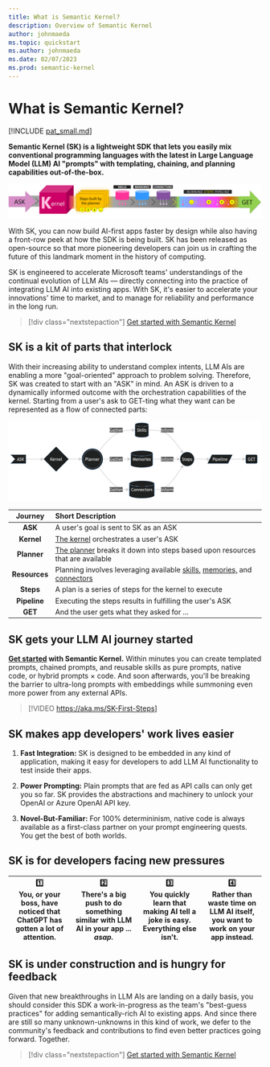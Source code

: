 ```yaml
---
title: What is Semantic Kernel?
description: Overview of Semantic Kernel
author: johnmaeda
ms.topic: quickstart
ms.author: johnmaeda
ms.date: 02/07/2023
ms.prod: semantic-kernel
---
```

# What is Semantic Kernel?

[!INCLUDE [pat_small.md](includes/pat_small.md)]

**Semantic Kernel (SK) is a lightweight SDK that lets you easily mix conventional programming languages with the latest in Large Language Model (LLM) AI "prompts" with templating, chaining, and planning capabilities out-of-the-box.**

![Journey of an ask to a get in Semantic Kernel visualized as phases as annotated immediately below](media/fullview.png)

With SK, you can now build AI-first apps faster by design while also having a front-row peek at how the SDK is being built. SK has been released as open-source so that more pioneering developers can join us in crafting the future of this landmark moment in the history of computing.

SK is engineered to accelerate Microsoft teams' understandings of the continual evolution of LLM AIs — directly connecting into the practice of integrating LLM AI into existing apps. With SK, it's easier to accelerate your innovations' time to market, and to manage for reliability and performance in the long run.

> [!div class="nextstepaction"]
> [Get started with Semantic Kernel](getting-started/setup)

## SK is a kit of parts that interlock

With their increasing ability to understand complex intents, LLM AIs are enabling a more "goal-oriented" approach to problem solving. Therefore, SK was created to start with an "ASK" in mind. An ASK is driven to a dynamically informed outcome with the orchestration capabilities of the kernel. Starting from a user's ask to GET-ting what they want can be represented as a flow of connected parts:

![Technical perspective of what's happening](media/flowdiagram.png)

| Journey | Short Description |
|:---:|:---|
| **ASK** | A user's goal is sent to SK as an ASK |
| **Kernel** | [The kernel](concepts/kernel) orchestrates a user's ASK |
| **Planner** | [The planner](concepts/planner) breaks it down into steps based upon resources that are available |
| **Resources** | Planning involves leveraging available [skills,](concepts/skills) [memories,](concepts/memories) and [connectors](concepts/connectors) |
| **Steps** | A plan is a series of steps for the kernel to execute |
| **Pipeline** | Executing the steps results in fulfilling the user's ASK |
| **GET** | And the user gets what they asked for ... |


## SK gets your LLM AI journey started  

**[Get started](getting-started/setup) with Semantic Kernel.** Within minutes you can create templated prompts, chained prompts, and reusable skills as pure prompts, native code, or hybrid prompts × code. And soon afterwards, you'll be breaking the barrier to ultra-long prompts with embeddings while summoning even more power from any external APIs.
<br />

> [!VIDEO https://aka.ms/SK-First-Steps]

## SK makes app developers' work lives easier

1. **Fast Integration:** SK is designed to be embedded in any kind of application, making it easy for developers to add LLM AI functionality to test inside their apps.

2. **Power Prompting:** Plain prompts that are fed as API calls can only get you so far. SK provides the abstractions and machinery to unlock your OpenAI or Azure OpenAI API key.

3. **Novel-But-Familiar:** For 100% determininism, native code is always available as a first-class partner on your prompt engineering quests. You get the best of both worlds.

## SK is for developers facing new pressures

| 1️⃣<br /> You, or your boss, have noticed that ChatGPT has gotten a lot of attention. | 2️⃣<br />  There's a big push to do something similar with LLM AI in your app ... _asap._ | 3️⃣<br /> You quickly learn that making AI tell a joke is easy. Everything else isn't. |  4️⃣<br />  Rather than waste time on LLM AI itself, you want to work on your app instead. |
| --- | --- | --- | --- |

## SK is under construction and is hungry for feedback

Given that new breakthroughs in LLM AIs are landing on a daily basis, you should consider this SDK a work-in-progress as the team's "best-guess practices" for adding semantically-rich AI to existing apps. And since there are still so many unknown-unknowns in this kind of work, we defer to the community's feedback and contributions to find even better practices going forward. Together.

> [!div class="nextstepaction"]
> [Get started with Semantic Kernel](getting-started/setup)